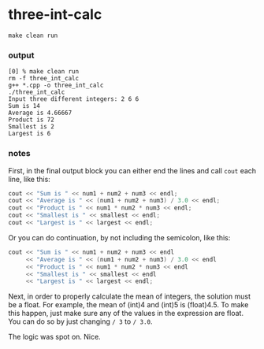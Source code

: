 three-int-calc
==============

    make clean run

### output ###

```
[0] % make clean run
rm -f three_int_calc
g++ *.cpp -o three_int_calc
./three_int_calc
Input three different integers: 2 6 6
Sum is 14
Average is 4.66667
Product is 72
Smallest is 2
Largest is 6
```

### notes ###

First, in the final output block you can either end the lines and call `cout` each line, like this:

``` c++
cout << "Sum is " << num1 + num2 + num3 << endl;
cout << "Average is " << (num1 + num2 + num3) / 3.0 << endl;
cout << "Product is " << num1 * num2 * num3 << endl;
cout << "Smallest is " << smallest << endl;
cout << "Largest is " << largest << endl;
```

Or you can do continuation, by not including the semicolon, like this:

``` c++
cout << "Sum is " << num1 + num2 + num3 << endl
     << "Average is " << (num1 + num2 + num3) / 3.0 << endl
     << "Product is " << num1 * num2 * num3 << endl
     << "Smallest is " << smallest << endl
     << "Largest is " << largest << endl;
```

Next, in order to properly calculate the mean of integers, the solution must be a float. For example, the mean of (int)4 and (int)5 is (float)4.5. To make this happen, just make sure any of the values in the expression are float. You can do so by just changing `/ 3` to `/ 3.0`.

The logic was spot on. Nice.
